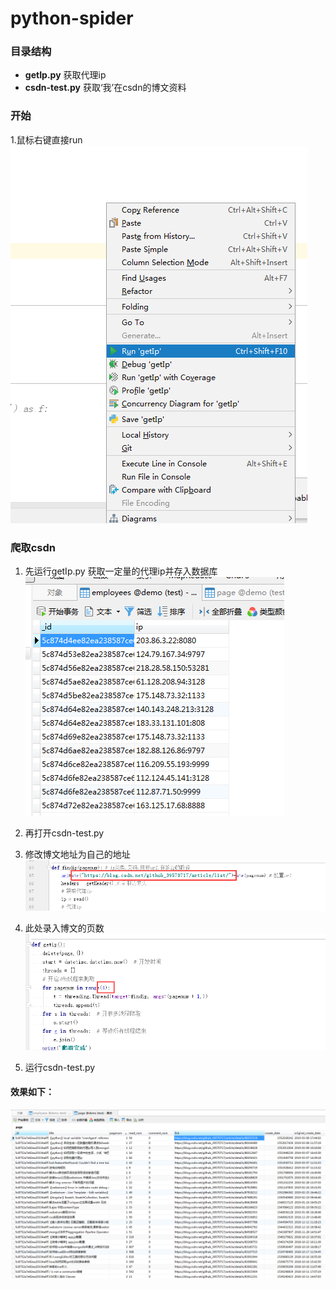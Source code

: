 # python-spider

### 目录结构
* **getIp.py** 获取代理ip
* **csdn-test.py** 获取‘我’在csdn的博文资料


### 开始
1.鼠标右键直接run
![](src/img/run.png)


### 爬取csdn
1. 先运行getIp.py 获取一定量的代理ip并存入数据库
![](src/img/csdn-ip.png)

2. 再打开csdn-test.py

3. 修改博文地址为自己的地址
![](src/img/csdn-change-link.png)

4. 此处录入博文的页数
![](src/img/csdn-page.png)

5. 运行csdn-test.py

#### 效果如下：
![](src/img/csdn-save.png)

